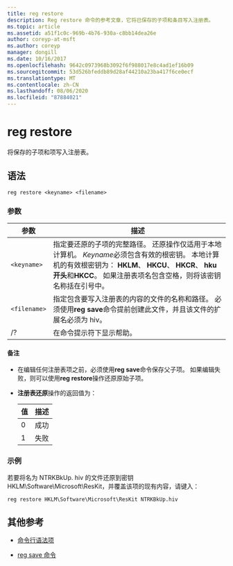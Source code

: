 ```yaml
---
title: reg restore
description: Reg restore 命令的参考文章，它将已保存的子项和条目写入注册表。
ms.topic: article
ms.assetid: a51f1c0c-969b-4b76-930a-c8bb14dea26e
author: coreyp-at-msft
ms.author: coreyp
manager: dongill
ms.date: 10/16/2017
ms.openlocfilehash: 9642c0973968b3092f6f988017e8c4ad1ef16b09
ms.sourcegitcommit: 53d526bfeddb89d28af44210a23ba417f6ce0ecf
ms.translationtype: MT
ms.contentlocale: zh-CN
ms.lasthandoff: 08/06/2020
ms.locfileid: "87884021"
---
```

# <a name="reg-restore"></a>reg restore

将保存的子项和项写入注册表。

## <a name="syntax"></a>语法

```
reg restore <keyname> <filename>
```

### <a name="parameters"></a>参数

| 参数 | 描述 |
|--|--|
| `<keyname>` | 指定要还原的子项的完整路径。 还原操作仅适用于本地计算机。 *Keyname*必须包含有效的根密钥。 本地计算机的有效根密钥为： **HKLM**、 **HKCU**、 **HKCR**、 **hku 开头**和**HKCC**。 如果注册表项名包含空格，则将该密钥名称括在引号中。 |
| `<filename>` | 指定包含要写入注册表的内容的文件的名称和路径。 必须使用**reg save**命令提前创建此文件，并且该文件的扩展名必须为 hiv。 |
| /? | 在命令提示符下显示帮助。 |

#### <a name="remarks"></a>备注

- 在编辑任何注册表项之前，必须使用**reg save**命令保存父子项。 如果编辑失败，则可以使用**reg restore**操作还原原始子项。

- **注册表还原**操作的返回值为：

    | 值 | 描述 |
    |--|--|
    | 0 | 成功 |
    | 1 | 失败 |

### <a name="examples"></a>示例

若要将名为 NTRKBkUp. hiv 的文件还原到密钥 HKLM\Software\Microsoft\ResKit，并覆盖该项的现有内容，请键入：

```
reg restore HKLM\Software\Microsoft\ResKit NTRKBkUp.hiv
```

## <a name="additional-references"></a>其他参考

- [命令行语法项](command-line-syntax-key.md)

- [reg save 命令](reg-save.md)
